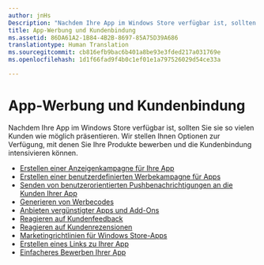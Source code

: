 ```yaml
---
author: jnHs
Description: "Nachdem Ihre App im Windows Store verfügbar ist, sollten Sie sie so vielen Kunden wie möglich präsentieren."
title: App-Werbung und Kundenbindung
ms.assetid: 86DA61A2-1B84-4B2B-8697-85A75D39A686
translationtype: Human Translation
ms.sourcegitcommit: cb816efb9bac6b401a8be93e3fded217a031769e
ms.openlocfilehash: 1d1f66fad9f4b0c1ef01e1a797526029d54ce33a

---
```


# App-Werbung und Kundenbindung


Nachdem Ihre App im Windows Store verfügbar ist, sollten Sie sie so vielen Kunden wie möglich präsentieren. Wir stellen Ihnen Optionen zur Verfügung, mit denen Sie Ihre Produkte bewerben und die Kundenbindung intensivieren können.

-   [Erstellen einer Anzeigenkampagne für Ihre App](create-an-ad-campaign-for-your-app.md)
-   [Erstellen einer benutzerdefinierten Werbekampagne für Apps](create-a-custom-app-promotion-campaign.md)
-   [Senden von benutzerorientierten Pushbenachrichtigungen an die Kunden Ihrer App](/send-push-notifications-to-your-apps-customers.md)
-   [Generieren von Werbecodes](generate-promotional-codes.md)
-   [Anbieten vergünstigter Apps und Add-Ons](put-apps-and-add-ons-on-sale.md)
-   [Reagieren auf Kundenfeedback](respond-to-customer-feedback.md)
-   [Reagieren auf Kundenrezensionen](respond-to-customer-reviews.md)
-   [Marketingrichtlinien für Windows Store-Apps](app-marketing-guidelines.md)
-   [Erstellen eines Links zu Ihrer App](link-to-your-app.md)
-   [Einfacheres Bewerben Ihrer App](make-your-app-easier-to-promote.md)

 

 



<!--HONumber=Nov16_HO1-->


